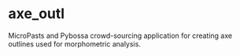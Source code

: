 # axe_outl
MicroPasts and Pybossa crowd-sourcing application for creating axe outlines used for morphometric analysis.